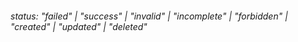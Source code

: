###### status: "failed" | "success" | "invalid" | "incomplete" | "forbidden" | "created" | "updated" | "deleted"